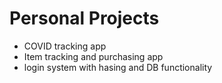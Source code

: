 # Personal Projects

- COVID tracking app
- Item tracking and purchasing app
- login system with hasing and DB functionality

